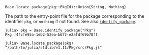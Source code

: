 ```
Base.locate_package(pkg::PkgId)::Union{String, Nothing}
```

The path to the entry-point file for the package corresponding to the identifier `pkg`, or `nothing` if not found. See also [`identify_package`](@ref).

```julia-repl
julia> pkg = Base.identify_package("Pkg")
Pkg [44cfe95a-1eb2-52ea-b672-e2afdf69b78f]

julia> Base.locate_package(pkg)
"/path/to/julia/stdlib/v1.11/Pkg/src/Pkg.jl"
```
